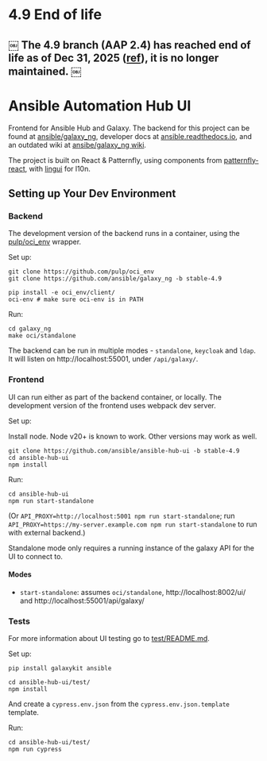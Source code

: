 # 4.9 End of life
￼
The 4.9 branch (AAP 2.4) has reached end of life as of Dec 31, 2025 ([ref](https://access.redhat.com/support/policy/updates/ansible-automation-platform)), it is no longer maintained.
￼
---

# Ansible Automation Hub UI

Frontend for Ansible Hub and Galaxy. The backend for this project can be found at [ansible/galaxy\_ng](https://github.com/ansible/galaxy_ng/),
developer docs at [ansible.readthedocs.io](https://ansible.readthedocs.io/projects/galaxy-ng/en/latest/), and an outdated wiki at [ansibe/galaxy\_ng wiki](https://github.com/ansible/galaxy_ng/wiki/Development-Setup).

The project is built on React & Patternfly, using components from [patternfly-react](https://github.com/patternfly/patternfly-react), with [lingui](https://github.com/lingui/js-lingui/) for l10n.


## Setting up Your Dev Environment

### Backend

The development version of the backend runs in a container, using the [pulp/oci\_env](https://github.com/pulp/oci_env) wrapper.

Set up:

```
git clone https://github.com/pulp/oci_env
git clone https://github.com/ansible/galaxy_ng -b stable-4.9

pip install -e oci_env/client/
oci-env # make sure oci-env is in PATH
```

Run:

```
cd galaxy_ng
make oci/standalone
```

The backend can be run in multiple modes - `standalone`, `keycloak` and `ldap`.
It will listen on http://localhost:55001, under `/api/galaxy/`.


### Frontend

UI can run either as part of the backend container, or locally. The development version of the frontend uses webpack dev server.

Set up:

Install node. Node v20+ is known to work. Other versions may work as well.

```
git clone https://github.com/ansible/ansible-hub-ui -b stable-4.9
cd ansible-hub-ui
npm install
```

Run:

```
cd ansible-hub-ui
npm run start-standalone
```

(Or `API_PROXY=http://localhost:5001 npm run start-standalone`; run `API_PROXY=https://my-server.example.com npm run start-standalone` to run with external backend.)

Standalone mode only requires a running instance of the galaxy API for the UI to connect to.


#### Modes

* `start-standalone`: assumes `oci/standalone`, http://localhost:8002/ui/ and http://localhost:55001/api/galaxy/


### Tests

For more information about UI testing go to [test/README.md](./test/README.md).

Set up:

```
pip install galaxykit ansible

cd ansible-hub-ui/test/
npm install
```

And create a `cypress.env.json` from the `cypress.env.json.template` template.

Run:

```
cd ansible-hub-ui/test/
npm run cypress
```
